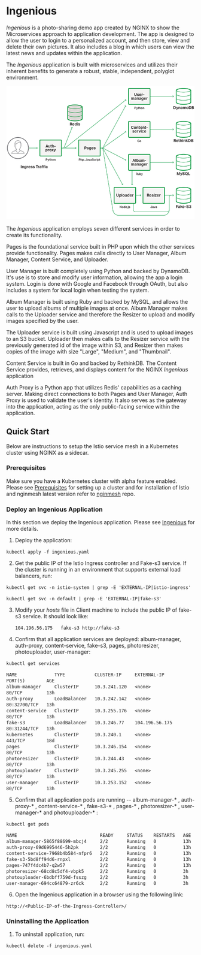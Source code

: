 # Ingenious
_Ingenious_ is a photo-sharing demo app created by NGINX to show the Microservices approach to application development. The app is designed to allow the user to login to a personalized account, and then store, view and delete their own pictures. It also includes a blog in which users can view the latest news and updates within the application.

The _Ingenious_ application is built with microservices and utilizes their inherent benefits to generate a robust, stable, independent, polyglot environment.


![Microservice Reference Architecture diagram of services](/images/diagram-microservices-reference-architecture-850x600.png)

The _Ingenious_ application employs seven different services in order to create its functionality.

Pages is the foundational service built in PHP upon which the other services provide functionality. Pages makes calls directly to User Manager, Album Manager, Content Service, and Uploader.

User Manager is built completely using Python and backed by DynamoDB. It's use is to store and modify user information, allowing the app a login system. Login is done with Google and Facebook through OAuth, but also includes a system for local login when testing the system.

Album Manager is built using Ruby and backed by MySQL, and allows the user to upload albums of multiple images at once. Album Manager makes calls to the Uploader service and therefore the Resizer to upload and modify images specified by the user.

The Uploader service is built using Javascript and is used to upload images to an S3 bucket. Uploader then makes calls to the Resizer service with the previously generated id of the image within S3, and Resizer then makes copies of the image with size "Large", "Medium", and "Thumbnail".

Content Service is built in Go and backed by RethinkDB. The Content Service provides, retrieves, and displays content for the NGINX _Ingenious_ application

Auth Proxy is a Python app that utilizes Redis' capabilities as a caching server. Making direct connections to both Pages and User Manager, Auth Proxy is used to validate the user's identity. It also serves as the gateway into the application, acting as the only public-facing service within the application.


## Quick Start
Below are instructions to setup the Istio service mesh in a Kubernetes cluster using NGINX as a sidecar.

### Prerequisites
Make sure you have a Kubernetes cluster with alpha feature enabled. Please see [Prerequisites](https://istio.io/docs/setup/kubernetes/quick-start.html#prerequisites) for setting up a cluster and for installation of Istio and nginmesh latest version refer to [nginmesh](https://github.com/nginxinc/nginmesh#installing-istio-and-nginmesh) repo.




### Deploy an Ingenious Application
In this section we deploy the Ingenious application. Please see [Ingenious](https://github.com/nginxinc/mra-ingenious)  for more details.

1. Deploy the application:
```
kubectl apply -f ingenious.yaml
```

2. Get the public IP of the Istio Ingress controller and Fake-s3 service. If the cluster is running in an environment that supports external load balancers, run:
```
kubectl get svc -n istio-system | grep -E 'EXTERNAL-IP|istio-ingress'
```
```
kubectl get svc -n default | grep -E 'EXTERNAL-IP|fake-s3'
```

3. Modify your _hosts_ file in Client machine to include the public IP of fake-s3 service. It should look like:
    ```
    104.196.56.175   fake-s3 http://fake-s3
    ```

4. Confirm that all application services are deployed: album-manager, auth-proxy, content-service, fake-s3, pages, photoresizer, photouploader, user-manager:
```
kubectl get services
```
```
NAME              TYPE           CLUSTER-IP     EXTERNAL-IP      PORT(S)        AGE
album-manager     ClusterIP      10.3.241.120   <none>           80/TCP         13h
auth-proxy        LoadBalancer   10.3.242.142   <none>           80:32700/TCP   13h
content-service   ClusterIP      10.3.255.176   <none>           80/TCP         13h
fake-s3           LoadBalancer   10.3.246.77    104.196.56.175   80:31244/TCP   13h
kubernetes        ClusterIP      10.3.240.1     <none>           443/TCP        18d
pages             ClusterIP      10.3.246.154   <none>           80/TCP         13h
photoresizer      ClusterIP      10.3.244.43    <none>           80/TCP         13h
photouploader     ClusterIP      10.3.245.255   <none>           80/TCP         13h
user-manager      ClusterIP      10.3.253.152   <none>           80/TCP         13h
```

5. Confirm that all application pods are running -- album-manager-* , auth-proxy-* , content-service-* , fake-s3-* , pages-* , photoresizer-* , user-manager-* and photouploader-* :
```
kubectl get pods
```
```
NAME                               READY     STATUS    RESTARTS   AGE
album-manager-5865f88699-mbcj4     2/2       Running   0          13h
auth-proxy-69d6995446-5h2pk        2/2       Running   0          13h
content-service-7968b4b584-nfpr6   2/2       Running   0          13h
fake-s3-5bd8ff94d6-rnpxl           2/2       Running   0          13h
pages-747f4dc4b7-q2w57             2/2       Running   0          13h
photoresizer-68cd8c5df4-vbpk5      2/2       Running   0          3h
photouploader-6bdbff759d-fsszg     2/2       Running   0          3h
user-manager-694cc64879-zr6ck      2/2       Running   0          3h
```



6. Open the Ingenious application in a browser using the following link:
```
http://<Public-IP-of-the-Ingress-Controller>/
```
### Uninstalling the Application
1. To uninstall application, run:
```
kubectl delete -f ingenious.yaml
```




